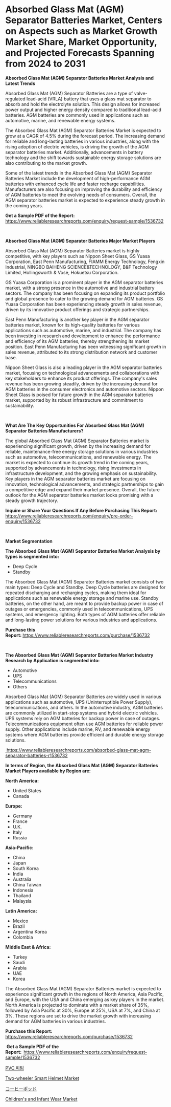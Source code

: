 <p><h1>Absorbed Glass Mat (AGM) Separator Batteries Market, Centers on Aspects such as Market Growth Market Share, Market Opportunity, and Projected Forecasts Spanning from 2024 to 2031</h1></p><p><strong>Absorbed Glass Mat (AGM) Separator Batteries Market Analysis and Latest Trends</strong></p>
<p><p>Absorbed Glass Mat (AGM) Separator Batteries are a type of valve-regulated lead-acid (VRLA) battery that uses a glass mat separator to absorb and hold the electrolyte solution. This design allows for increased power output and higher energy density compared to traditional lead-acid batteries. AGM batteries are commonly used in applications such as automotive, marine, and renewable energy systems.</p><p>The Absorbed Glass Mat (AGM) Separator Batteries Market is expected to grow at a CAGR of 4.5% during the forecast period. The increasing demand for reliable and long-lasting batteries in various industries, along with the rising adoption of electric vehicles, is driving the growth of the AGM separator batteries market. Additionally, advancements in battery technology and the shift towards sustainable energy storage solutions are also contributing to the market growth.</p><p>Some of the latest trends in the Absorbed Glass Mat (AGM) Separator Batteries Market include the development of high-performance AGM batteries with enhanced cycle life and faster recharge capabilities. Manufacturers are also focusing on improving the durability and efficiency of AGM batteries to meet the evolving needs of consumers. Overall, the AGM separator batteries market is expected to experience steady growth in the coming years.</p></p>
<p><strong>Get a Sample PDF of the Report:&nbsp;</strong> <a href="https://www.reliableresearchreports.com/enquiry/request-sample/1536732">https://www.reliableresearchreports.com/enquiry/request-sample/1536732</a></p>
<p>&nbsp;</p>
<p><strong>Absorbed Glass Mat (AGM) Separator Batteries Major Market Players</strong></p>
<p><p>Absorbed Glass Mat (AGM) Separator Batteries market is highly competitive, with key players such as Nippon Sheet Glass, GS Yuasa Corporation, East Penn Manufacturing, FIAMM Energy Technology, Fengxin Industrial, NINGBO BAIHENG SCIENCE&TECHNOLOGY, B&F Technology Limited, Hollingsworth & Vose, Hokuetsu Corporation. </p><p>GS Yuasa Corporation is a prominent player in the AGM separator batteries market, with a strong presence in the automotive and industrial battery sectors. The company has been focusing on expanding its product portfolio and global presence to cater to the growing demand for AGM batteries. GS Yuasa Corporation has been experiencing steady growth in sales revenue, driven by its innovative product offerings and strategic partnerships.</p><p>East Penn Manufacturing is another key player in the AGM separator batteries market, known for its high-quality batteries for various applications such as automotive, marine, and industrial. The company has been investing in research and development to enhance the performance and efficiency of its AGM batteries, thereby strengthening its market position. East Penn Manufacturing has been witnessing significant growth in sales revenue, attributed to its strong distribution network and customer base.</p><p>Nippon Sheet Glass is also a leading player in the AGM separator batteries market, focusing on technological advancements and collaborations with key stakeholders to enhance its product offerings. The company's sales revenue has been growing steadily, driven by the increasing demand for AGM batteries in the consumer electronics and automotive sectors. Nippon Sheet Glass is poised for future growth in the AGM separator batteries market, supported by its robust infrastructure and commitment to sustainability.</p></p>
<p>&nbsp;</p>
<p><strong>What Are The Key Opportunities For Absorbed Glass Mat (AGM) Separator Batteries Manufacturers?</strong></p>
<p><p>The global Absorbed Glass Mat (AGM) Separator Batteries market is experiencing significant growth, driven by the increasing demand for reliable, maintenance-free energy storage solutions in various industries such as automotive, telecommunications, and renewable energy. The market is expected to continue its growth trend in the coming years, supported by advancements in technology, rising investments in infrastructure development, and the growing emphasis on sustainability. Key players in the AGM separator batteries market are focusing on innovation, technological advancements, and strategic partnerships to gain a competitive edge and expand their market presence. Overall, the future outlook for the AGM separator batteries market looks promising with a steady growth trajectory.</p></p>
<p><strong>Inquire or Share Your Questions If Any Before Purchasing This Report:</strong> <a href="https://www.reliableresearchreports.com/enquiry/pre-order-enquiry/1536732">https://www.reliableresearchreports.com/enquiry/pre-order-enquiry/1536732</a></p>
<p>&nbsp;</p>
<p><strong>Market Segmentation</strong></p>
<p><strong>The Absorbed Glass Mat (AGM) Separator Batteries Market Analysis by types is segmented into:</strong></p>
<p><ul><li>Deep Cycle</li><li>Standby</li></ul></p>
<p><p>The Absorbed Glass Mat (AGM) Separator Batteries market consists of two main types: Deep Cycle and Standby. Deep Cycle batteries are designed for repeated discharging and recharging cycles, making them ideal for applications such as renewable energy storage and marine use. Standby batteries, on the other hand, are meant to provide backup power in case of outages or emergencies, commonly used in telecommunications, UPS systems, and emergency lighting. Both types of AGM batteries offer reliable and long-lasting power solutions for various industries and applications.</p></p>
<p><strong>Purchase this Report:&nbsp;</strong><a href="https://www.reliableresearchreports.com/purchase/1536732">https://www.reliableresearchreports.com/purchase/1536732</a></p>
<p>&nbsp;</p>
<p><strong>The Absorbed Glass Mat (AGM) Separator Batteries Market Industry Research by Application is segmented into:</strong></p>
<p><ul><li>Automotive</li><li>UPS</li><li>Telecommunications</li><li>Others</li></ul></p>
<p><p>Absorbed Glass Mat (AGM) Separator Batteries are widely used in various applications such as automotive, UPS (Uninterruptible Power Supply), telecommunications, and others. In the automotive industry, AGM batteries are commonly utilized in start-stop systems and hybrid electric vehicles. UPS systems rely on AGM batteries for backup power in case of outages. Telecommunications equipment often use AGM batteries for reliable power supply. Other applications include marine, RV, and renewable energy systems where AGM batteries provide efficient and durable energy storage solutions.</p></p>
<p><a href="https://www.reliableresearchreports.com/absorbed-glass-mat-agm-separator-batteries-r1536732">&nbsp;https://www.reliableresearchreports.com/absorbed-glass-mat-agm-separator-batteries-r1536732</a></p>
<p><strong>In terms of Region, the Absorbed Glass Mat (AGM) Separator Batteries Market Players available by Region are:</strong></p>
<p>
    <p> <strong> North America: </strong>
        <ul>
            <li>United States</li>
            <li>Canada</li>
        </ul>
        </p> 
    <p> <strong> Europe: </strong>
        <ul>
            <li>Germany</li>
            <li>France</li>
            <li>U.K.</li>
            <li>Italy</li>
            <li>Russia</li>
        </ul>
        </p> 
    <p> <strong> Asia-Pacific: </strong>
        <ul>
            <li>China</li>
            <li>Japan</li>
            <li>South Korea</li>
            <li>India</li>
            <li>Australia</li>
            <li>China Taiwan</li>
            <li>Indonesia</li>
            <li>Thailand</li>
            <li>Malaysia</li>
        </ul>
        </p> 
    <p> <strong> Latin America: </strong>
        <ul>
            <li>Mexico</li>
            <li>Brazil</li>
            <li>Argentina Korea</li>
            <li>Colombia</li>
        </ul>
        </p> 
    <p> <strong> Middle East & Africa: </strong>
        <ul>
            <li>Turkey</li>
            <li>Saudi</li>
            <li>Arabia</li>
            <li>UAE</li>
            <li>Korea</li>
        </ul>
    </p>
    </p>
<p><p>The Absorbed Glass Mat (AGM) Separator Batteries market is expected to experience significant growth in the regions of North America, Asia Pacific, and Europe, with the USA and China emerging as key players in the market. North America is projected to dominate with a market share of 35%, followed by Asia Pacific at 30%, Europe at 25%, USA at 7%, and China at 3%. These regions are set to drive the market growth with increasing demand for AGM batteries in various industries.</p></p>
<p><strong>Purchase this Report: </strong><a href="https://www.reliableresearchreports.com/purchase/1536732">https://www.reliableresearchreports.com/purchase/1536732</a></p>
<p>&nbsp;<strong>Get a Sample PDF of the Report:&nbsp;&nbsp;</strong><a href="https://www.reliableresearchreports.com/enquiry/request-sample/1536732">https://www.reliableresearchreports.com/enquiry/request-sample/1536732</a></p>
<p><strong></strong></p>
<p><p><a href="https://github.com/xvz497517413/Market-Research-Report-List-3/blob/main/848945842087.md">PVC 피팅</a></p><p><a href="https://github.com/donaldnnellyjhs/Market-Research-Report-List-1/blob/main/two-wheeler-smart-helmet-market.md">Two-wheeler Smart Helmet Market</a></p><p><a href="https://github.com/lrlmopnhwd79300/Market-Research-Report-List-3/blob/main/791010532282.md">コーヒーポッド</a></p><p><a href="https://github.com/keithsutherland8067/Market-Research-Report-List-1/blob/main/childrens-and-infant-wear-market.md">Children's and Infant Wear Market</a></p></p>